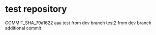 # test repository
COMMIT_SHA_79a1622
aaa
test from dev branch
test2 from dev branch
additional commit
